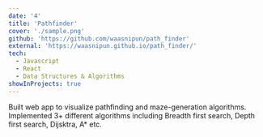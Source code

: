 ```yaml
---
date: '4'
title: 'Pathfinder'
cover: './sample.png'
github: 'https://github.com/waasnipun/path_finder'
external: 'https://waasnipun.github.io/path_finder/'
tech:
  - Javascript
  - React
  - Data Structures & Algorithms
showInProjects: true
---
```


Built web app to visualize pathfinding and maze-generation algorithms. Implemented 3+ different algorithms including Breadth first search, Depth first search, Dijsktra, A* etc. 
